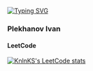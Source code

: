 [![Typing SVG](https://readme-typing-svg.herokuapp.com?color=%2336BCF7&lines=Golang+backend+developer)](https://git.io/typing-svg)
### Plekhanov Ivan


#### LeetCode
[![KnlnKS's LeetCode stats](https://leetcode-stats-six.vercel.app/api?username=PlekhanovIA&theme=dark)](https://github.com/KnlnKS/leetcode-stats)
<!--
**IvanAndreevichPle/IvanAndreevichPle** is a ✨ _special_ ✨ repository because its `README.md` (this file) appears on your GitHub profile.

Here are some ideas to get you started:

- 🔭 I’m currently working on ...
- 🌱 I’m currently learning ...
- 👯 I’m looking to collaborate on ...
- 🤔 I’m looking for help with ...
- 💬 Ask me about ...
- 📫 How to reach me: ...
- 😄 Pronouns: ...
- ⚡ Fun fact: ...
-->
